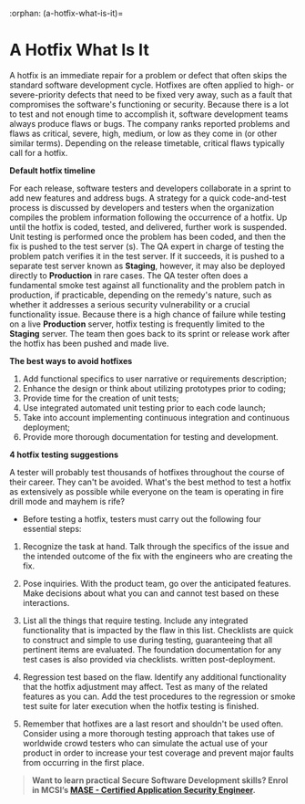 :orphan:
(a-hotfix-what-is-it)=
# A Hotfix What Is It
 
A hotfix is an immediate repair for a problem or defect that often skips the standard software development cycle. Hotfixes are often applied to high- or severe-priority defects that need to be fixed very away, such as a fault that compromises the software's functioning or security.
Because there is a lot to test and not enough time to accomplish it, software development teams always produce flaws or bugs. The company ranks reported problems and flaws as critical, severe, high, medium, or low as they come in (or other similar terms). Depending on the release timetable, critical flaws typically call for a hotfix.

**Default hotfix timeline**

For each release, software testers and developers collaborate in a sprint to add new features and address bugs. A strategy for a quick code-and-test process is discussed by developers and testers when the organization compiles the problem information following the occurrence of a hotfix. Up until the hotfix is coded, tested, and delivered, further work is suspended.
Unit testing is performed once the problem has been coded, and then the fix is pushed to the test server (s). The QA expert in charge of testing the problem patch verifies it in the test server. If it succeeds, it is pushed to a separate test server known as **Staging**, however, it may also be deployed directly to **Production** in rare cases. The QA tester often does a fundamental smoke test against all functionality and the problem patch in production, if practicable, depending on the remedy's nature, such as whether it addresses a serious security vulnerability or a crucial functionality issue. Because there is a high chance of failure while testing on a live **Production** server, hotfix testing is frequently limited to the **Staging** server.
The team then goes back to its sprint or release work after the hotfix has been pushed and made live.

**The best ways to avoid hotfixes**

1.	Add functional specifics to user narrative or requirements description;
2.	Enhance the design or think about utilizing prototypes prior to coding;
3.	Provide time for the creation of unit tests;
4.	Use integrated automated unit testing prior to each code launch;
5.	Take into account implementing continuous integration and continuous deployment;
6.	Provide more thorough documentation for testing and development.

**4 hotfix testing suggestions**

A tester will probably test thousands of hotfixes throughout the course of their career. They can't be avoided. What's the best method to test a hotfix as extensively as possible while everyone on the team is operating in fire drill mode and mayhem is rife?

- Before testing a hotfix, testers must carry out the following four essential steps: 

1. Recognize the task at hand. Talk through the specifics of the issue and the intended outcome of the fix with the engineers who are creating the fix.

2. Pose inquiries. With the product team, go over the anticipated features. Make decisions about what you can and cannot test based on these interactions.

3. List all the things that require testing. Include any integrated functionality that is impacted by the flaw in this list. Checklists are quick to construct and simple to use during testing, guaranteeing that all pertinent items are evaluated. The foundation documentation for any test cases is also provided via checklists. written post-deployment.

4. Regression test based on the flaw. Identify any additional functionality that the hotfix adjustment may affect. Test as many of the related features as you can. Add the test procedures to the regression or smoke test suite for later execution when the hotfix testing is finished.

5. Remember that hotfixes are a last resort and shouldn't be used often. Consider using a more thorough testing approach that takes use of worldwide crowd testers who can simulate the actual use of your product in order to increase your test coverage and prevent major faults from occurring in the first place.

> **Want to learn practical Secure Software Development skills? Enrol in MCSI’s [MASE - Certified Application Security Engineer](https://www.mosse-institute.com/certifications/mase-certified-application-security-engineer.html).** 
